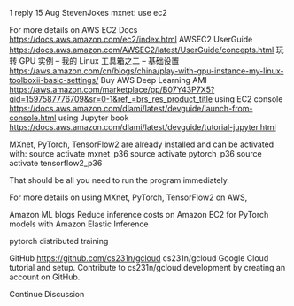 

<!--
 * @version:
 * @Author:  StevenJokess https://github.com/StevenJokess
 * @Date: 2020-09-13 19:44:08
 * @LastEditors:  StevenJokess https://github.com/StevenJokess
 * @LastEditTime: 2020-09-13 19:45:12
 * @Description:http://preview.d2l.ai/d2l-en/master/chapter_appendix-tools-for-deep-learning/aws.html
 * @TODO::
 * @Reference:
-->

1 reply
15 Aug
Steven​Jokes
mxnet: use ec2

For more details on
AWS EC2 Docs
https://docs.aws.amazon.com/ec2/index.html
AWSEC2 UserGuide
https://docs.aws.amazon.com/AWSEC2/latest/UserGuide/concepts.html
玩转 GPU 实例 – 我的 Linux 工具箱之二 – 基础设置
https://aws.amazon.com/cn/blogs/china/play-with-gpu-instance-my-linux-toolboxii-basic-settings/
Buy AWS Deep Learning AMI
https://aws.amazon.com/marketplace/pp/B07Y43P7X5?qid=1597587776709&sr=0-1&ref_=brs_res_product_title
using EC2 console
https://docs.aws.amazon.com/dlami/latest/devguide/launch-from-console.html
using Jupyter book
https://docs.aws.amazon.com/dlami/latest/devguide/tutorial-jupyter.html

MXnet, PyTorch, TensorFlow2 are already installed and can be activated with:
source activate mxnet_p36
source activate pytorch_p36
source activate tensorflow2_p36

That should be all you need to run the program immediately.

For more details on using MXnet, PyTorch, TensorFlow2 on AWS,

Amazon ML blogs
Reduce inference costs on Amazon EC2 for PyTorch models with Amazon Elastic Inference

pytorch distributed training

 GitHub
https://github.com/cs231n/gcloud
cs231n/gcloud
Google Cloud tutorial and setup. Contribute to cs231n/gcloud development by creating an account on GitHub.

Continue Discussion
